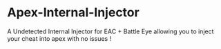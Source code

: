 # Apex-Internal-Injector
A Undetected Internal Injector for EAC + Battle Eye allowing you to inject your cheat into apex with no issues !
